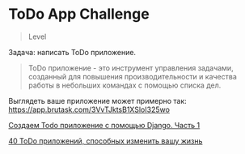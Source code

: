 # ToDo App Challenge

> Level

Задача: написать ToDo приложение.

> ToDo приложение - это инструмент управления задачами, созданный для повышения производительности и качества работы в небольших командах с помощью списка дел.

Выглядеть ваше приложение может примерно так:
https://app.brutask.com/3VvTJktsB1XSloI325wo



[Создаем Todo приложение c помощью Django. Часть 1](https://habr.com/ru/company/otus/blog/488748/)

[40 ToDo приложений, способных изменить вашу жизнь](https://books-mindmap.livejournal.com/9881.html)
